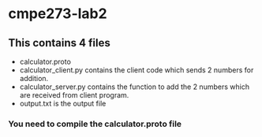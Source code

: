 # cmpe273-lab2


## This contains 4 files
- calculator.proto
- calculator_client.py contains the client code which sends 2 numbers for addition.
- calculator_server.py contains the function to add the 2 numbers which are received from client program.
- output.txt is the output file

### You need to compile the calculator.proto file
